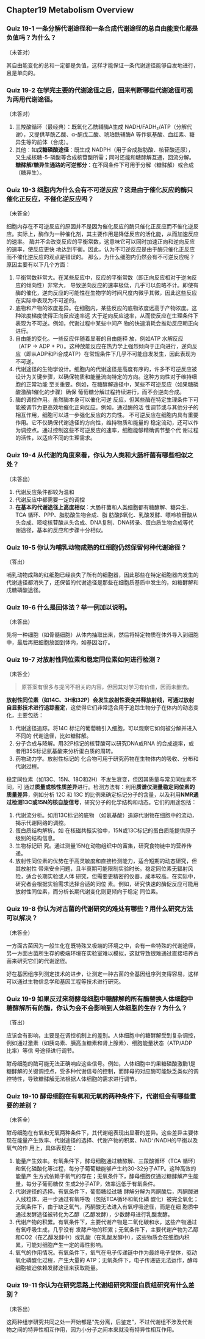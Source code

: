 ## Chapter19 Metabolism Overview

### Quiz 19-1 一条分解代谢途径和一条合成代谢途径的总自由能变化都是负值吗？为什么？

（未答对）

其自由能变化的总和一定都是负值，这样才能保证一条代谢途径能够自发地进行，且是单向的。



### Quiz 19-2 在学完主要的代谢途径之后，回来判断哪些代谢途径可视为两用代谢途径。

（未答对）

1. 三羧酸循环（最经典）：既氧化乙酰辅酶A生成 NADH/FADH₂/ATP（分解代谢），又提供草酰乙酸、α-酮戊二酸、琥珀酰辅酶A 等作氨基酸、血红素、糖异生等的前体（合成）。
2. 其他：如**戊糖磷酸途径**：既生成 NADPH（用于合成脂肪酸、核苷酸还原），又生成核糖-5-磷酸等合成核苷酸所需；同时还能和糖酵解互通，回流分解。**糖酵解/糖异生通路的可逆部分**：在不同条件下可用于分解（糖酵解）或合成（糖异生）。



### Quiz 19-3 细胞内为什么会有不可逆反应？这是由于催化反应的酶只催化正反应，不催化逆反应吗？

（未答全）

细胞内存在不可逆反应的原因并不是因为催化反应的酶只催化正反应而不催化逆反 应。实际上，酶作为一种催化剂，其主要作用是降低反应的活化能，从而加速反应的速率。 酶并不会改变反应的平衡常数，这意味它可以同时加速正向和逆向反应的速率，使反应更快 地达到平衡。因此，认为不可逆反应是由于酶只催化正反应而不催化逆反应的观点是错误的。 那么，为什么细胞内仍然会有不可逆反应呢？原因主要有以下几个方面：

1. 平衡常数非常大。在某些反应中，反应的平衡常数（即正向反应相对于逆向反应的倾向性）非常大， 导致逆向反应的速率极低，几乎可以忽略不计。即使有酶的催化，逆向反应的可能性在生物学的时间尺度内微乎其微，因此这些反应在实际中表现为不可逆的。
2. 底物和产物的浓度差异。在细胞内，某些反应的底物浓度远高于产物浓度。这种浓度梯度使得正向反应速率远 大于逆向反应速率，从而使反应在生理条件下表现为不可逆。例如，代谢过程中某些中间产 物的快速消耗会推动反应朝正向进行。
3. 自由能的变化。一些反应伴随着显著的自由能释 放，例如ATP 水解反应（ATP → ADP + Pi）。这种放能反应在热力学上强烈倾向于正向进行，逆向反应（即从ADP和Pi合成ATP）在常规条件下几乎不可能自发发生，因此表现为 不可逆。
4. 代谢途径的生物学设计。细胞内的代谢途径是高度有序的，许多不可逆反应被 设计为关键步骤，以确保物质和能量流向特定的方向。这种方向性对于维持细胞的正常功能 至关重要。例如，在糖酵解途径中，某些不可逆反应（如果糖磷酸激酶1催化的步骤）确保 葡萄糖分解过程持续进行，而不会逆向合成。
5. 酶的调控作用。虽然酶本身可以催化可逆 反应，但某些酶在特定生理条件下可能被调节为更高效地催化正向反应。例如，通过酶的活 性调节或与其他分子的相互作用，细胞可以进一步强化反应的方向性。  不可逆反应在细胞内具有重要作用。它不仅确保代谢途径的方向性，维持物质和能量的 稳定流动，还可以作为调控点。通过控制这些不可逆反应的速率，细胞能够精确调节整个代 谢过程的活性，以适应不同的生理需求。



### Quiz 19-4 从代谢的角度来看，你认为人类和大肠杆菌有哪些相似之处？

（未答出）

1. 代谢反应条件都较为温和
2. 代谢反应中都需要一定的调控
3. **在基本的代谢途径上高度相似**：大肠杆菌和人类细胞都有糖酵解、糖异生、TCA 循环、PPP、脂肪酸生物合成、脂 肪酸β氧化、乳酸发酵、嘌呤核苷酸从头合成、嘧啶核苷酸从头合成、DNA复制、DNA转录、蛋白质生物合成等代谢途径，基本的反应和步骤十分相似。



### Quiz 19-5 你认为哺乳动物成熟的红细胞仍然保留何种代谢途径？

（答出）

哺乳动物成熟的红细胞已经丧失了所有的细胞器，因此那些在特定细胞器内发生的 代谢途径都消失了，还保留的代谢途径是那些在细胞质基质中发生的，如糖酵解和戊糖磷酸途径。



### Quiz 19-6 什么是回体法？举一例加以说明。

（未答出）

先将一种细胞（如骨髓细胞）从体内抽取出来，然后将特定物质在体外导入到细胞 中，最后再把细胞放回到体内，如基因治疗。



### Quiz 19-7 对放射性同位素和稳定同位素如何进行检测？

（未答全）

> 原答案有很多与提问不相关的内容，但因其对学习有价值，因而未删去。

**放射性同位素（如14C、3H和32P）会发生放射性衰变并释放射线，可通过放射自显影技术进行追踪鉴定**，这使得它们非常适合用于追踪生物分子在体内的动态变化，主要包括：

1. 代谢途径追踪。将14C 标记的葡萄糖引入细胞，可以观察它如何被分解并进入不同的 代谢途径，比如糖酵解。
2. 分子合成与降解。用32P标记的核苷酸可以研究DNA或RNA 的合成速率，或者用35S标记氨基酸来分析蛋白质的周转。
3. 药物动力学。放射性标记的 化合物可用于研究药物在生物体内的吸收、分布和代谢过程。

稳定同位素（如13C、15N、18O和2H）不发生衰变，但因其质量与常见同位素不同，可 通过**质量或核性质差异**进行。检测方法有：利用**质谱仪测量稳定同位素的质量差异**，例如分析 12C 和 13C 的比例来确定标记分子的含量，以及利用**NMR通过检测13C或15N的核自旋信号**，研究分子的化学结构和动态。它们的用途包括：

1. 代谢流分析。如用13C标记的底物 （如氨基酸）追踪代谢物在细胞中的流动，揭示代谢网络的调控。
2. 蛋白质结构解析。如 在核磁共振实验中，15N或13C标记的蛋白质能提供原子级别的结构信息。
3. 生物标记研 究。通过测量15N在动物组织中的富集，研究食物链中的营养传递。
4. 放射性同位素的优势在于高灵敏度和直接检测能力，适合短期的动态研究，但其放射性 带来安全问题，且半衰期可能限制实验时长。稳定同位素无辐射风险，适合长期实验或人体 研究，但需要更精密的仪器，成本较高。在实际中，研究者会根据实验需求选择合适的同位 素。例如，研究快速的酶促反应可能用放射性同位素，而分析长期代谢变化则更倾向于稳定 同位素。 



### Quiz 19-8 你认为对古菌的代谢研究的难处有哪些？用什么研究方法可以解决？

（未答全）

一方面古菌因为一般生化在既特殊又极端的环境之中，会有一些特殊的代谢途径，另一方面古菌所生存的极端环境在实验室难以模拟，这就导致很难通过直接培养古菌来研究它们的代谢途径。

好在基因组序列测定技术的进步，让测定一种古菌的全基因组序列变得容易，这样可以通过生物信息学和基因工程等技术进行研究。



### Quiz 19-9 如果反过来将酵母细胞中糖酵解的所有酶替换人体细胞中糖酵解所有的酶，你认为会不会影响到人体细胞的生存？为什么？

（答出）

应该会有影响，主要是在调控机制上的差别。人体细胞中的糖酵解受到复杂调控， 例如通过激素（如胰岛素、胰高血糖素和肾上腺素）、细胞能量状态（ATP/ADP 比率）等信 号途径进行调节。

酵母细胞的酶可能无法正确响应这些信号。例如，人体细胞中的果糖磷酸激酶1是糖酵解的关键调控点，受多种代谢信号的控制，而酵母的对应酶可能缺乏类似的调控特性，导致糖酵解无法根据人体细胞的需求进行调节。



### Quiz 19-10 酵母细胞在有氧和无氧的两种条件下，代谢组会有哪些重要的差别？

（未答全）

酵母细胞在有氧和无氧两种条件下，其代谢组表现出显著的差异。这些差异主要体 现在能量产生效率、代谢途径的选择、代谢产物的积累、NAD⁺/NADH的平衡以及氧气的作 用上，具体表现在：

1. 能量产生效率。有氧条件下，酵母细胞通过糖酵解、三羧酸循环（TCA 循环）和氧化磷酸化等过程，每分子葡萄糖能够产生约30-32分子ATP。这种高效的能量产 生方式依赖于氧气的存在；无氧条件下，酵母细胞仅通过糖酵解产生能量，每分子葡萄糖仅 生成2分子ATP，效率远低于有氧条件。
2. 代谢途径的选择。有氧条件下，葡萄糖经过糖 酵解分解为丙酮酸后，丙酮酸进入线粒体，进一步通过有氧呼吸（包括TCA循环和氧化磷 酸化）被完全氧化；无氧条件下，由于缺乏氧气，丙酮酸无法进入有氧呼吸途径，而是在细 胞质中通过发酵途径被转化为乙醇（乙醇发酵），少数酵母进行乳酸发酵。
3. 代谢产物的积累。有氧条件下，主要代谢产物是二氧化碳和水，这些产物通过有氧呼吸生成，几乎没有 发酵产物的积累；无氧条件下，主要代谢产物为乙醇和CO2（在乙醇发酵中）或乳酸（在乳酸发酵中），这些物质会在细胞内积累，可能对细胞产生一定的毒性影响。
4. 氧气的作用情况。有氧条件下，氧气在电子传递链中作为最终电子受体，驱动氧化磷酸化过程，产生大量的 ATP；无氧条件下，电子传递链无法运作，酵母细胞被迫依赖发酵途径来获取能量。 



### Quiz 19-11 你认为在研究思路上代谢组研究和蛋白质组研究有什么差别？

（未答出）

这两种组学研究共同之处一开始都是“先分离，后鉴定”，不过代谢组不涉及代谢 物之间的特异性相互作用，因为小分子之间本来就没有特异性相互作用。




